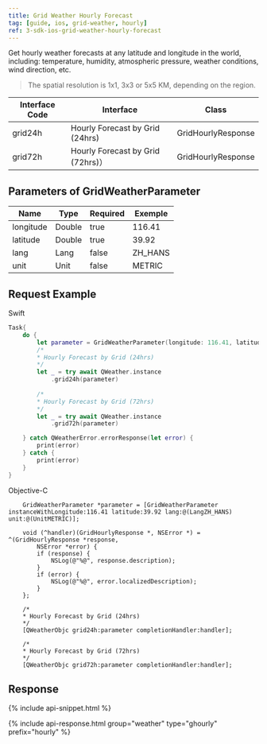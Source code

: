 ```yaml
---
title: Grid Weather Hourly Forecast
tag: [guide, ios, grid-weather, hourly]
ref: 3-sdk-ios-grid-weather-hourly-forecast
---
```


Get hourly weather forecasts at any latitude and longitude in the world, including: temperature, humidity, atmospheric pressure, weather conditions, wind direction, etc.

> The spatial resolution is 1x1, 3x3 or 5x5 KM, depending on the region.

| Interface Code       | Interface     | Class             |
| --------------------------- | ---- | ------------------ |
| grid24h | Hourly Forecast by Grid (24hrs)| GridHourlyResponse |
| grid72h | Hourly Forecast by Grid (72hrs)）| GridHourlyResponse |


## Parameters of GridWeatherParameter

| Name  | Type | Required | Exemple |
| -------- | -------- | ---- | ------ |
| longitude | Double | true | 116.41 |
| latitude | Double | true | 39.92 |
| lang | Lang | false | ZH_HANS |
| unit | Unit | false | METRIC |

## Request Example

Swift

```swift
Task{
    do {
        let parameter = GridWeatherParameter(longitude: 116.41, latitude: 39.92)
        /*
        * Hourly Forecast by Grid (24hrs)
        */
        let _ = try await QWeather.instance
            .grid24h(parameter)
        
        /*
        * Hourly Forecast by Grid (72hrs)
        */
        let _ = try await QWeather.instance
            .grid72h(parameter)

    } catch QWeatherError.errorResponse(let error) {
        print(error)
    } catch {
        print(error)
    }
}
```

Objective-C
```objc
    GridWeatherParameter *parameter = [GridWeatherParameter instanceWithLongitude:116.41 latitude:39.92 lang:@(LangZH_HANS) unit:@(UnitMETRIC)];

    void (^handler)(GridHourlyResponse *, NSError *) = ^(GridHourlyResponse *response,
        NSError *error) {
        if (response) {
            NSLog(@"%@", response.description);
        }
        if (error) {
            NSLog(@"%@", error.localizedDescription);
        }
    };
    
    /*
    * Hourly Forecast by Grid (24hrs)
    */
    [QWeatherObjc grid24h:parameter completionHandler:handler];
    
    /*
    * Hourly Forecast by Grid (72hrs)
    */
    [QWeatherObjc grid72h:parameter completionHandler:handler];
```

## Response

{% include api-snippet.html %}

{% include api-response.html group="weather" type="ghourly" prefix="hourly"  %}

